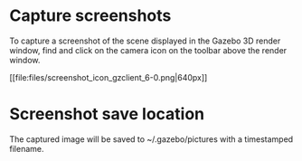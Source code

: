# Capture screenshots

To capture a screenshot of the scene displayed in the Gazebo 3D render window, find and click on the camera icon on the toolbar above the render window.

[[file:files/screenshot_icon_gzclient_6-0.png|640px]]

# Screenshot save location

The captured image will be saved to ~/.gazebo/pictures with a timestamped filename.

